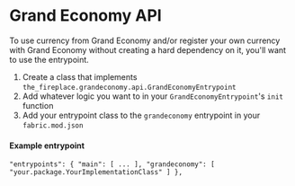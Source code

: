# Grand Economy API
To use currency from Grand Economy and/or register your own currency with Grand Economy without creating a hard dependency on it, you'll want to use the entrypoint.

1. Create a class that implements `the_fireplace.grandeconomy.api.GrandEconomyEntrypoint`
2. Add whatever logic you want to in your `GrandEconomyEntrypoint`'s `init` function
3. Add your entrypoint class to the `grandeconomy` entrypoint in your `fabric.mod.json`

#### Example entrypoint
`
    "entrypoints": {
        "main": [
            ...
        ],
        "grandeconomy": [
            "your.package.YourImplementationClass"
        ]
    },
`